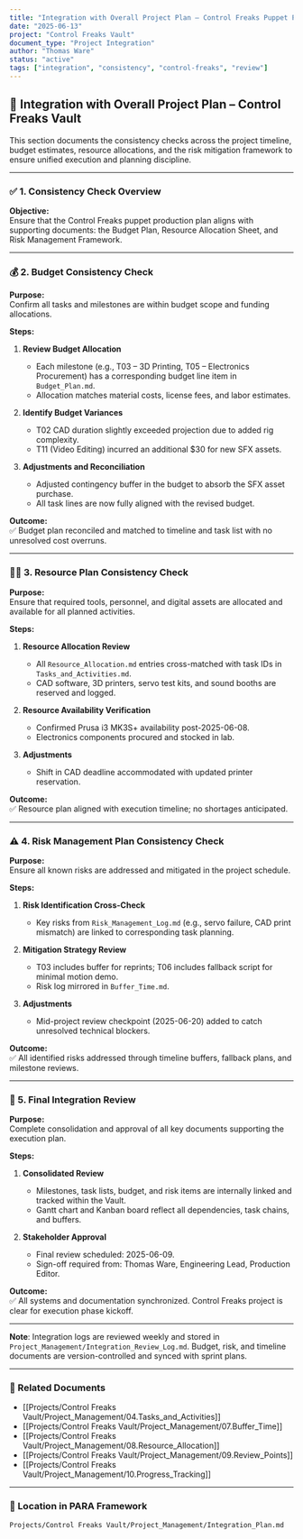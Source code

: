 ```yaml
---
title: "Integration with Overall Project Plan – Control Freaks Puppet Project"
date: "2025-06-13"
project: "Control Freaks Vault"
document_type: "Project Integration"
author: "Thomas Ware"
status: "active"
tags: ["integration", "consistency", "control-freaks", "review"]
---
```


## 🧩 Integration with Overall Project Plan – Control Freaks Vault

This section documents the consistency checks across the project timeline, budget estimates, resource allocations, and the risk mitigation framework to ensure unified execution and planning discipline.

---

### ✅ 1. Consistency Check Overview

**Objective:**  
Ensure that the Control Freaks puppet production plan aligns with supporting documents: the Budget Plan, Resource Allocation Sheet, and Risk Management Framework.

---

### 💰 2. Budget Consistency Check

**Purpose:**  
Confirm all tasks and milestones are within budget scope and funding allocations.

**Steps:**

1. **Review Budget Allocation**
   - Each milestone (e.g., T03 – 3D Printing, T05 – Electronics Procurement) has a corresponding budget line item in `Budget_Plan.md`.
   - Allocation matches material costs, license fees, and labor estimates.

2. **Identify Budget Variances**
   - T02 CAD duration slightly exceeded projection due to added rig complexity.
   - T11 (Video Editing) incurred an additional $30 for new SFX assets.

3. **Adjustments and Reconciliation**
   - Adjusted contingency buffer in the budget to absorb the SFX asset purchase.
   - All task lines are now fully aligned with the revised budget.

**Outcome:**  
✅ Budget plan reconciled and matched to timeline and task list with no unresolved cost overruns.

---

### 🧑‍🔧 3. Resource Plan Consistency Check

**Purpose:**  
Ensure that required tools, personnel, and digital assets are allocated and available for all planned activities.

**Steps:**

1. **Resource Allocation Review**
   - All `Resource_Allocation.md` entries cross-matched with task IDs in `Tasks_and_Activities.md`.
   - CAD software, 3D printers, servo test kits, and sound booths are reserved and logged.

2. **Resource Availability Verification**
   - Confirmed Prusa i3 MK3S+ availability post-2025-06-08.
   - Electronics components procured and stocked in lab.

3. **Adjustments**
   - Shift in CAD deadline accommodated with updated printer reservation.

**Outcome:**  
✅ Resource plan aligned with execution timeline; no shortages anticipated.

---

### ⚠️ 4. Risk Management Plan Consistency Check

**Purpose:**  
Ensure all known risks are addressed and mitigated in the project schedule.

**Steps:**

1. **Risk Identification Cross-Check**
   - Key risks from `Risk_Management_Log.md` (e.g., servo failure, CAD print mismatch) are linked to corresponding task planning.

2. **Mitigation Strategy Review**
   - T03 includes buffer for reprints; T06 includes fallback script for minimal motion demo.
   - Risk log mirrored in `Buffer_Time.md`.

3. **Adjustments**
   - Mid-project review checkpoint (2025-06-20) added to catch unresolved technical blockers.

**Outcome:**  
✅ All identified risks addressed through timeline buffers, fallback plans, and milestone reviews.

---

### 🔁 5. Final Integration Review

**Purpose:**  
Complete consolidation and approval of all key documents supporting the execution plan.

**Steps:**

1. **Consolidated Review**
   - Milestones, task lists, budget, and risk items are internally linked and tracked within the Vault.
   - Gantt chart and Kanban board reflect all dependencies, task chains, and buffers.

2. **Stakeholder Approval**
   - Final review scheduled: 2025-06-09.
   - Sign-off required from: Thomas Ware, Engineering Lead, Production Editor.

**Outcome:**  
✅ All systems and documentation synchronized. Control Freaks project is clear for execution phase kickoff.

---

**Note**: Integration logs are reviewed weekly and stored in `Project_Management/Integration_Review_Log.md`. Budget, risk, and timeline documents are version-controlled and synced with sprint plans.

---

### 🔗 Related Documents

- [[Projects/Control Freaks Vault/Project_Management/04.Tasks_and_Activities]]
- [[Projects/Control Freaks Vault/Project_Management/07.Buffer_Time]]
- [[Projects/Control Freaks Vault/Project_Management/08.Resource_Allocation]]
- [[Projects/Control Freaks Vault/Project_Management/09.Review_Points]]
- [[Projects/Control Freaks Vault/Project_Management/10.Progress_Tracking]]

---

### 📁 Location in PARA Framework

`Projects/Control Freaks Vault/Project_Management/Integration_Plan.md`

